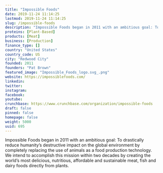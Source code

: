 ```yaml
---
title: "Impossible Foods"
date: 2019-11-24 11:14:25
lastmod: 2019-11-24 11:14:25
slug: /impossible-foods
description: "Impossible Foods began in 2011 with an ambitious goal: To drastically reduce humanity’s destructive impact on the global environment by completely replacing the use of animals as a food production technology. We intend to accomplish this mission within two decades by creating the world’s most delicious, nutritious, affordable and sustainable meat, fish and dairy foods directly from plants."
proteins: [Plant-Based]
products: [Meat]
business: [Production]
finance_type: []
country: "United States"
country_code: US
city: "Redwood City"
founded: 2011
founders: "Pat Brown"
featured_image: "Impossible_Foods_logo.svg_.png"
website: https://impossiblefoods.com/
linkedin: 
twitter: 
instagram: 
facebook: 
youtube: 
crunchbase: https://www.crunchbase.com/organization/impossible-foods
draft: false
pinned: false
homepage: false
weight: 5000
uuid: 695
---
```

Impossible Foods began in 2011 with an ambitious goal: To drastically reduce humanity’s destructive impact on the global environment by completely replacing the use of animals as a food production technology. We intend to accomplish this mission within two decades by creating the world’s most delicious, nutritious, affordable and sustainable meat, fish and dairy foods directly from plants.
